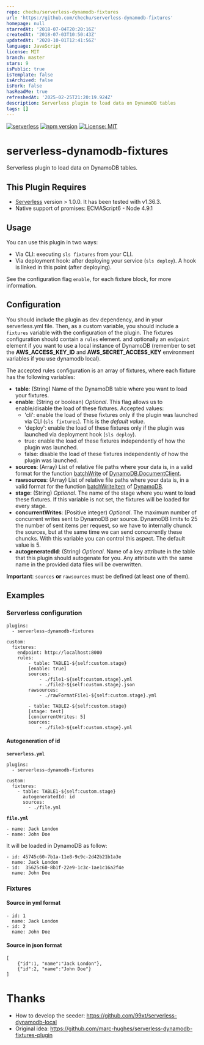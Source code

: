```yaml
---
repo: chechu/serverless-dynamodb-fixtures
url: 'https://github.com/chechu/serverless-dynamodb-fixtures'
homepage: null
starredAt: '2018-07-04T20:20:16Z'
createdAt: '2018-07-03T10:50:43Z'
updatedAt: '2020-10-01T12:41:56Z'
language: JavaScript
license: MIT
branch: master
stars: 9
isPublic: true
isTemplate: false
isArchived: false
isFork: false
hasReadMe: true
refreshedAt: '2025-02-25T21:20:19.924Z'
description: Serverless plugin to load data on DynamoDB tables
tags: []
---
```


[![serverless](http://public.serverless.com/badges/v3.svg)](http://www.serverless.com)
[![npm version](https://badge.fury.io/js/serverless-dynamodb-fixtures.svg)](https://badge.fury.io/js/serverless-dynamodb-fixtures)
[![License: MIT](https://img.shields.io/badge/License-MIT-yellow.svg)](https://opensource.org/licenses/MIT)

# serverless-dynamodb-fixtures
Serverless plugin to load data on DynamoDB tables.

## This Plugin Requires
* [Serverless](https://serverless.com/framework) version > 1.0.0. It has been tested with v1.36.3.
* Native support of promises: ECMAScript6 - Node 4.9.1

## Usage

You can use this plugin in two ways:
* Via CLI: executing `sls fixtures` from your CLI.
* Via deployment hook: after deploying your service (`sls deploy`). A hook is linked in this point (after deploying).

See the configuration flag `enable`, for each fixture block, for more information.

## Configuration

You should include the plugin as dev dependency, and in your serverless.yml file. Then, as a custom variable, you should include a `fixtures` variable with the configuration of the plugin. The fixtures configuration should contain a `rules` element. and optionally an `endpoint` element if you want to use a local instance of DynamoDB (remember to set the **AWS_ACCESS_KEY_ID** and **AWS_SECRET_ACCESS_KEY** environment variables if you use dynamodb local).

The accepted rules configuration is an array of fixtures, where each fixture has the following variables:
* **table**: (String) Name of the DynamoDB table where you want to load your fixtures.
* **enable**: (String or boolean) *Optional*. This flag allows us to enable/disable the load of these fixtures. Accepted values:
  * 'cli': enable the load of these fixtures only if the plugin was launched via CLI (`sls fixtures`). This is the *default value*.
  * 'deploy': enable the load of these fixtures only if the plugin was launched via deployment hook (`sls deploy`).
  * true: enable the load of these fixtures independently of how the plugin was launched.
  * false: disable the load of these fixtures independently of how the plugin was launched.
* **sources**: (Array) List of relative file paths where your data is, in a valid format for the function [batchWrite](https://docs.aws.amazon.com/AWSJavaScriptSDK/latest/AWS/DynamoDB/DocumentClient.html#batchWrite-property) of [DynamoDB.DocumentClient](https://docs.aws.amazon.com/AWSJavaScriptSDK/latest/AWS/DynamoDB/DocumentClient.html).
* **rawsources**: (Array) List of relative file paths where your data is, in a valid format for the function [batchWriteItem](https://docs.aws.amazon.com/AWSJavaScriptSDK/latest/AWS/DynamoDB.html#batchWriteItem-property) of [DynamoDB](https://docs.aws.amazon.com/AWSJavaScriptSDK/latest/AWS/DynamoDB.html).
* **stage**: (String) *Optional*. The name of the stage where you want to load these fixtures. If this variable is not set, the fixtures will be loaded for every stage.
* **concurrentWrites**: (Positive integer) *Optional*. The maximum number of concurrent writes sent to DynamoDB per source. DynamoDB limits to 25 the number of sent items per request, so we have to internally chunck the sources, but at the same time we can send concurrently these chuncks. With this variable you can control this aspect. The default value is 5.
* **autogeneratedId**: (String) *Optional*. Name of a key attribute in the table that this plugin should autogenate for you. Any attribute with the same name in the provided data files will be overwritten.

**Important**: ``sources`` **or** ``rawsources`` must be defined (at least one of them).

## Examples

### Serverless configuration

```
plugins:
  - serverless-dynamodb-fixtures

custom:
  fixtures:
    endpoint: http://localhost:8000
    rules:
        - table: TABLE1-${self:custom.stage}
        [enable: true]
        sources:
            - ./file1-${self:custom.stage}.yml
            - ./file2-${self:custom.stage}.json
        rawsources:
            - ./rawFormatFile1-${self:custom.stage}.yml

        - table: TABLE2-${self:custom.stage}
        [stage: test]
        [concurrentWrites: 5]
        sources:
            - ./file3-${self:custom.stage}.yml

```

#### Autogeneration of id

**`serverless.yml`**

```
plugins:
  - serverless-dynamodb-fixtures

custom:
  fixtures:
    - table: TABLE1-${self:custom.stage}
      autogeneratedId: id
      sources:
        - ./file.yml
```

**`file.yml`**

```
- name: Jack London
- name: John Doe
```

It will be loaded in DynamoDB as follow:

```
- id: 45745c60-7b1a-11e8-9c9c-2d42b21b1a3e
  name: Jack London
- id:  35625c60-8b1f-22e9-1c3c-1ae1c16a2f4e
  name: John Doe
```

### Fixtures

#### Source in yml format
```
- id: 1
  name: Jack London
- id: 2
  name: John Doe
```

#### Source in json format
```
[
    {"id":1, "name":"Jack London"},
    {"id":2, "name":"John Doe"}
]
```

# Thanks
* How to develop the seeder: https://github.com/99xt/serverless-dynamodb-local
* Original idea: https://github.com/marc-hughes/serverless-dynamodb-fixtures-plugin
